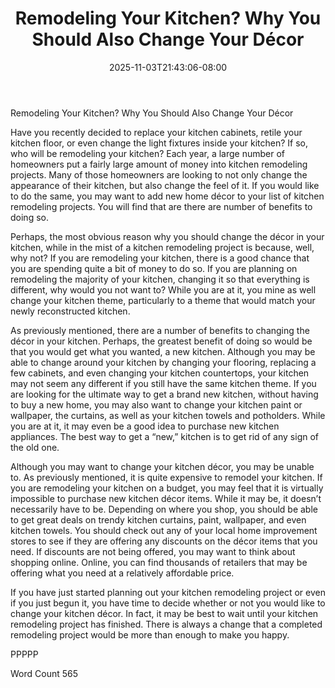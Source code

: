 ﻿---
title: "Remodeling Your Kitchen?  Why You Should Also Change Your Décor"
date: 2025-11-03T21:43:06-08:00
description: "Kitchen Remodeling Tips for Web Success"
featured_image: "/images/Kitchen Remodeling.jpg"
tags: ["Kitchen Remodeling"]
---

Remodeling Your Kitchen?  Why You Should Also Change Your Décor

Have you recently decided to replace your kitchen cabinets, retile your kitchen floor, or even change the light fixtures inside your kitchen?  If so, who will be remodeling your kitchen? Each year, a large number of homeowners put a fairly large amount of money into kitchen remodeling projects.  Many of those homeowners are looking to not only change the appearance of their kitchen, but also change the feel of it.  If you would like to do the same, you may want to add new home décor to your list of kitchen remodeling projects.  You will find that are there are number of benefits to doing so.

Perhaps, the most obvious reason why you should change the décor in your kitchen, while in the mist of a kitchen remodeling project is because, well, why not?  If you are remodeling your kitchen, there is a good chance that you are spending quite a bit of money to do so.  If you are planning on remodeling the majority of your kitchen, changing it so that everything is different, why would you not want to?  While you are at it, you mine as well change your kitchen theme, particularly to a theme that would match your newly reconstructed kitchen.  

As previously mentioned, there are a number of benefits to changing the décor in your kitchen.  Perhaps, the greatest benefit of doing so would be that you would get what you wanted, a new kitchen.  Although you may be able to change around your kitchen by changing your flooring, replacing a few cabinets, and even changing your kitchen countertops, your kitchen may not seem any different if you still have the same kitchen theme.  If you are looking for the ultimate way to get a brand new kitchen, without having to buy a new home, you may also want to change your kitchen paint or wallpaper, the curtains, as well as your kitchen towels and potholders. While you are at it, it may even be a good idea to purchase new kitchen appliances.  The best way to get a “new,” kitchen is to get rid of any sign of the old one.

Although you may want to change your kitchen décor, you may be unable to. As previously mentioned, it is quite expensive to remodel your kitchen. If you are remodeling your kitchen on a budget, you may feel that it is virtually impossible to purchase new kitchen décor items.  While it may be, it doesn’t necessarily have to be.  Depending on where you shop, you should be able to get great deals on trendy kitchen curtains, paint, wallpaper, and even kitchen towels.  You should check out any of your local home improvement stores to see if they are offering any discounts on the décor items that you need.  If discounts are not being offered, you may want to think about shopping online.  Online, you can find thousands of retailers that may be offering what you need at a relatively affordable price.

If you have just started planning out your kitchen remodeling project or even if you just begun it, you have time to decide whether or not you would like to change your kitchen décor.  In fact, it may be best to wait until your kitchen remodeling project has finished.  There is always a change that a completed remodeling project would be more than enough to make you happy.

PPPPP

Word Count 565

